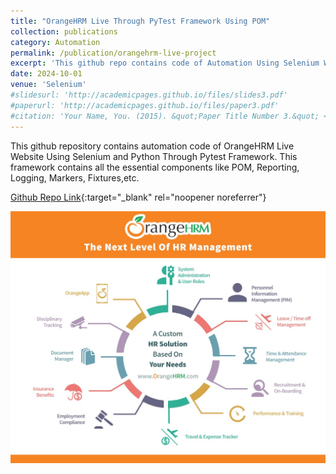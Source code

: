 ```yaml
---
title: "OrangeHRM Live Through PyTest Framework Using POM"
collection: publications
category: Automation
permalink: /publication/orangehrm-live-project
excerpt: 'This github repo contains code of Automation Using Selenium With Python and Pytest Framework'
date: 2024-10-01
venue: 'Selenium'
#slidesurl: 'http://academicpages.github.io/files/slides3.pdf'
#paperurl: 'http://academicpages.github.io/files/paper3.pdf'
#citation: 'Your Name, You. (2015). &quot;Paper Title Number 3.&quot; <i>Journal 1</i>. 1(3).'
---
```



This github repository contains automation code of OrangeHRM Live Website Using Selenium and Python Through Pytest Framework. This framework contains all the essential components like POM, Reporting, Logging, Markers, Fixtures,etc.

[Github Repo Link](https://github.com/AutomationNexus/Orange_HRM_Automation_Framework){:target="_blank" rel="noopener noreferrer"}

<img src='/images/orange-hrm.jpg'>